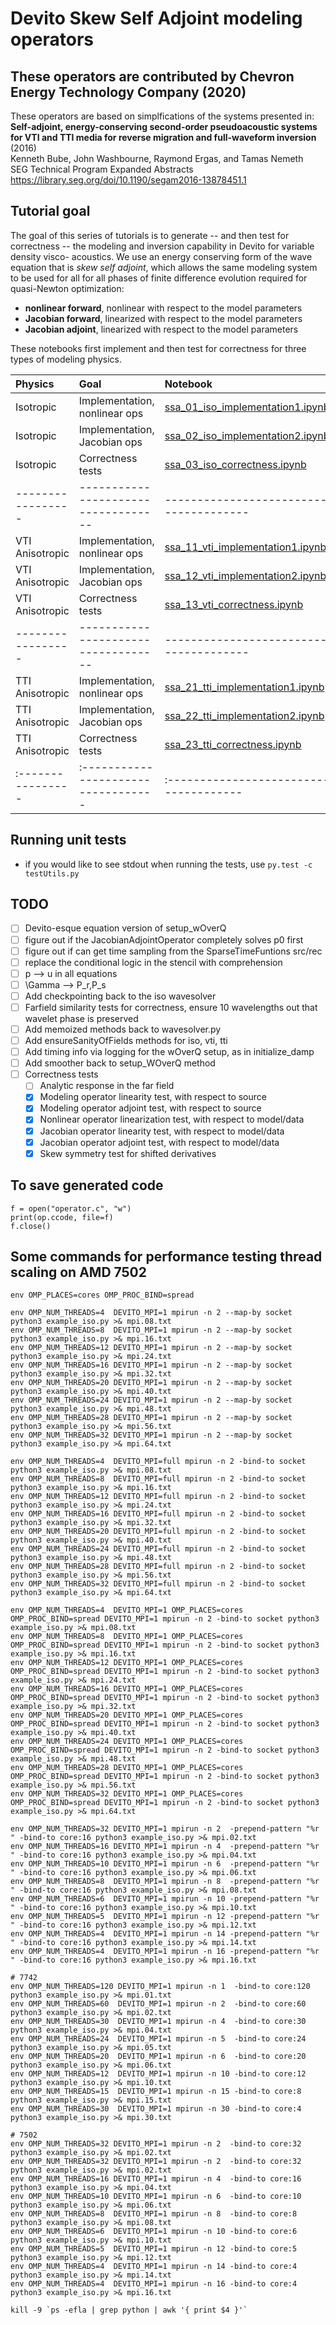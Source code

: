 # Devito Skew Self Adjoint modeling operators

## These operators are contributed by Chevron Energy Technology Company (2020)

These operators are based on simplfications of the systems presented in:
<br>**Self-adjoint, energy-conserving second-order pseudoacoustic systems for VTI and TTI media for reverse migration and full-waveform inversion** (2016)
<br>Kenneth Bube, John Washbourne, Raymond Ergas, and Tamas Nemeth
<br>SEG Technical Program Expanded Abstracts
<br>https://library.seg.org/doi/10.1190/segam2016-13878451.1

## Tutorial goal

The goal of this series of tutorials is to generate -- and then test for correctness -- the modeling and inversion capability in Devito for variable density visco- acoustics. We use an energy conserving form of the wave equation that is *skew self adjoint*, which allows the same modeling system to be used for all for all phases of finite difference evolution required for quasi-Newton optimization:
- **nonlinear forward**, nonlinear with respect to the model parameters
- **Jacobian forward**, linearized with respect to the model parameters 
- **Jacobian adjoint**, linearized with respect to the model parameters

These notebooks first implement and then test for correctness for three types of modeling physics.

| Physics         | Goal                          | Notebook                           |
|:----------------|:----------------------------------|:-------------------------------------|
| Isotropic       | Implementation, nonlinear ops | [ssa_01_iso_implementation1.ipynb] |
| Isotropic       | Implementation, Jacobian ops  | [ssa_02_iso_implementation2.ipynb] |
| Isotropic       | Correctness tests             | [ssa_03_iso_correctness.ipynb]     |
|-----------------|-----------------------------------|--------------------------------------|
| VTI Anisotropic | Implementation, nonlinear ops | [ssa_11_vti_implementation1.ipynb] |
| VTI Anisotropic | Implementation, Jacobian ops  | [ssa_12_vti_implementation2.ipynb] |
| VTI Anisotropic | Correctness tests             | [ssa_13_vti_correctness.ipynb]     |
|-----------------|-----------------------------------|--------------------------------------|
| TTI Anisotropic | Implementation, nonlinear ops | [ssa_21_tti_implementation1.ipynb] |
| TTI Anisotropic | Implementation, Jacobian ops  | [ssa_22_tti_implementation2.ipynb] |
| TTI Anisotropic | Correctness tests             | [ssa_23_tti_correctness.ipynb]     |
|:----------------|:----------------------------------|:-------------------------------------|

[ssa_01_iso_implementation1.ipynb]: ssa_01_iso_implementation1.ipynb
[ssa_02_iso_implementation2.ipynb]: ssa_02_iso_implementation2.ipynb
[ssa_03_iso_correctness.ipynb]:     ssa_03_iso_correctness.ipynb
[ssa_11_vti_implementation1.ipynb]: ssa_11_vti_implementation1.ipynb
[ssa_12_vti_implementation2.ipynb]: ssa_12_vti_implementation2.ipynb
[ssa_13_vti_correctness.ipynb]:     ssa_13_vti_correctness.ipynb
[ssa_21_tti_implementation1.ipynb]: ssa_21_tti_implementation1.ipynb
[ssa_22_tti_implementation2.ipynb]: ssa_22_tti_implementation2.ipynb
[ssa_23_tti_correctness.ipynb]:     ssa_23_tti_correctness.ipynb

## Running unit tests
- if you would like to see stdout when running the tests, use
```py.test -c testUtils.py```

## TODO
- [ ] Devito-esque equation version of setup_wOverQ
- [ ] figure out if the JacobianAdjointOperator completely solves p0 first
- [ ] figure out if can get time sampling from the SparseTimeFuntions src/rec
- [ ] replace the conditional logic in the stencil with comprehension
- [ ] p --> u in all equations
- [ ] \Gamma --> P_r,P_s
- [ ] Add checkpointing back to the iso wavesolver
- [ ] Farfield similarity tests for correctness, ensure 10 wavelengths out that wavelet phase is preserved
- [ ] Add memoized methods back to wavesolver.py
- [ ] Add ensureSanityOfFields methods for iso, vti, tti
- [ ] Add timing info via logging for the wOverQ setup, as in initialize_damp
- [ ] Add smoother back to setup_WOverQ method
- [ ] Correctness tests
  - [ ] Analytic response in the far field
  - [X] Modeling operator linearity test, with respect to source
  - [X] Modeling operator adjoint test, with respect to source
  - [X] Nonlinear operator linearization test, with respect to model/data
  - [X] Jacobian operator linearity test, with respect to model/data
  - [X] Jacobian operator adjoint test, with respect to model/data
  - [X] Skew symmetry test for shifted derivatives

## To save generated code 

```
f = open("operator.c", "w")
print(op.ccode, file=f)
f.close()
```

## Some commands for performance testing thread scaling on AMD 7502
```
env OMP_PLACES=cores OMP_PROC_BIND=spread 

env OMP_NUM_THREADS=4  DEVITO_MPI=1 mpirun -n 2 --map-by socket python3 example_iso.py >& mpi.08.txt
env OMP_NUM_THREADS=8  DEVITO_MPI=1 mpirun -n 2 --map-by socket python3 example_iso.py >& mpi.16.txt
env OMP_NUM_THREADS=12 DEVITO_MPI=1 mpirun -n 2 --map-by socket python3 example_iso.py >& mpi.24.txt
env OMP_NUM_THREADS=16 DEVITO_MPI=1 mpirun -n 2 --map-by socket python3 example_iso.py >& mpi.32.txt
env OMP_NUM_THREADS=20 DEVITO_MPI=1 mpirun -n 2 --map-by socket python3 example_iso.py >& mpi.40.txt
env OMP_NUM_THREADS=24 DEVITO_MPI=1 mpirun -n 2 --map-by socket python3 example_iso.py >& mpi.48.txt
env OMP_NUM_THREADS=28 DEVITO_MPI=1 mpirun -n 2 --map-by socket python3 example_iso.py >& mpi.56.txt
env OMP_NUM_THREADS=32 DEVITO_MPI=1 mpirun -n 2 --map-by socket python3 example_iso.py >& mpi.64.txt

env OMP_NUM_THREADS=4  DEVITO_MPI=full mpirun -n 2 -bind-to socket python3 example_iso.py >& mpi.08.txt
env OMP_NUM_THREADS=8  DEVITO_MPI=full mpirun -n 2 -bind-to socket python3 example_iso.py >& mpi.16.txt
env OMP_NUM_THREADS=12 DEVITO_MPI=full mpirun -n 2 -bind-to socket python3 example_iso.py >& mpi.24.txt
env OMP_NUM_THREADS=16 DEVITO_MPI=full mpirun -n 2 -bind-to socket python3 example_iso.py >& mpi.32.txt
env OMP_NUM_THREADS=20 DEVITO_MPI=full mpirun -n 2 -bind-to socket python3 example_iso.py >& mpi.40.txt
env OMP_NUM_THREADS=24 DEVITO_MPI=full mpirun -n 2 -bind-to socket python3 example_iso.py >& mpi.48.txt
env OMP_NUM_THREADS=28 DEVITO_MPI=full mpirun -n 2 -bind-to socket python3 example_iso.py >& mpi.56.txt
env OMP_NUM_THREADS=32 DEVITO_MPI=full mpirun -n 2 -bind-to socket python3 example_iso.py >& mpi.64.txt

env OMP_NUM_THREADS=4  DEVITO_MPI=1 OMP_PLACES=cores OMP_PROC_BIND=spread DEVITO_MPI=1 mpirun -n 2 -bind-to socket python3 example_iso.py >& mpi.08.txt
env OMP_NUM_THREADS=8  DEVITO_MPI=1 OMP_PLACES=cores OMP_PROC_BIND=spread DEVITO_MPI=1 mpirun -n 2 -bind-to socket python3 example_iso.py >& mpi.16.txt
env OMP_NUM_THREADS=12 DEVITO_MPI=1 OMP_PLACES=cores OMP_PROC_BIND=spread DEVITO_MPI=1 mpirun -n 2 -bind-to socket python3 example_iso.py >& mpi.24.txt
env OMP_NUM_THREADS=16 DEVITO_MPI=1 OMP_PLACES=cores OMP_PROC_BIND=spread DEVITO_MPI=1 mpirun -n 2 -bind-to socket python3 example_iso.py >& mpi.32.txt
env OMP_NUM_THREADS=20 DEVITO_MPI=1 OMP_PLACES=cores OMP_PROC_BIND=spread DEVITO_MPI=1 mpirun -n 2 -bind-to socket python3 example_iso.py >& mpi.40.txt
env OMP_NUM_THREADS=24 DEVITO_MPI=1 OMP_PLACES=cores OMP_PROC_BIND=spread DEVITO_MPI=1 mpirun -n 2 -bind-to socket python3 example_iso.py >& mpi.48.txt
env OMP_NUM_THREADS=28 DEVITO_MPI=1 OMP_PLACES=cores OMP_PROC_BIND=spread DEVITO_MPI=1 mpirun -n 2 -bind-to socket python3 example_iso.py >& mpi.56.txt
env OMP_NUM_THREADS=32 DEVITO_MPI=1 OMP_PLACES=cores OMP_PROC_BIND=spread DEVITO_MPI=1 mpirun -n 2 -bind-to socket python3 example_iso.py >& mpi.64.txt

env OMP_NUM_THREADS=32 DEVITO_MPI=1 mpirun -n 2  -prepend-pattern "%r " -bind-to core:16 python3 example_iso.py >& mpi.02.txt
env OMP_NUM_THREADS=16 DEVITO_MPI=1 mpirun -n 4  -prepend-pattern "%r " -bind-to core:16 python3 example_iso.py >& mpi.04.txt
env OMP_NUM_THREADS=10 DEVITO_MPI=1 mpirun -n 6  -prepend-pattern "%r " -bind-to core:16 python3 example_iso.py >& mpi.06.txt
env OMP_NUM_THREADS=8  DEVITO_MPI=1 mpirun -n 8  -prepend-pattern "%r " -bind-to core:16 python3 example_iso.py >& mpi.08.txt
env OMP_NUM_THREADS=6  DEVITO_MPI=1 mpirun -n 10 -prepend-pattern "%r " -bind-to core:16 python3 example_iso.py >& mpi.10.txt
env OMP_NUM_THREADS=5  DEVITO_MPI=1 mpirun -n 12 -prepend-pattern "%r " -bind-to core:16 python3 example_iso.py >& mpi.12.txt
env OMP_NUM_THREADS=4  DEVITO_MPI=1 mpirun -n 14 -prepend-pattern "%r " -bind-to core:16 python3 example_iso.py >& mpi.14.txt
env OMP_NUM_THREADS=4  DEVITO_MPI=1 mpirun -n 16 -prepend-pattern "%r " -bind-to core:16 python3 example_iso.py >& mpi.16.txt

# 7742
env OMP_NUM_THREADS=120 DEVITO_MPI=1 mpirun -n 1  -bind-to core:120 python3 example_iso.py >& mpi.01.txt
env OMP_NUM_THREADS=60  DEVITO_MPI=1 mpirun -n 2  -bind-to core:60  python3 example_iso.py >& mpi.02.txt
env OMP_NUM_THREADS=30  DEVITO_MPI=1 mpirun -n 4  -bind-to core:30  python3 example_iso.py >& mpi.04.txt
env OMP_NUM_THREADS=24  DEVITO_MPI=1 mpirun -n 5  -bind-to core:24  python3 example_iso.py >& mpi.05.txt
env OMP_NUM_THREADS=20  DEVITO_MPI=1 mpirun -n 6  -bind-to core:20  python3 example_iso.py >& mpi.06.txt
env OMP_NUM_THREADS=12  DEVITO_MPI=1 mpirun -n 10 -bind-to core:12  python3 example_iso.py >& mpi.10.txt
env OMP_NUM_THREADS=15  DEVITO_MPI=1 mpirun -n 15 -bind-to core:8   python3 example_iso.py >& mpi.15.txt
env OMP_NUM_THREADS=30  DEVITO_MPI=1 mpirun -n 30 -bind-to core:4   python3 example_iso.py >& mpi.30.txt

# 7502
env OMP_NUM_THREADS=32 DEVITO_MPI=1 mpirun -n 2  -bind-to core:32 python3 example_iso.py >& mpi.02.txt
env OMP_NUM_THREADS=32 DEVITO_MPI=1 mpirun -n 2  -bind-to core:32 python3 example_iso.py >& mpi.02.txt
env OMP_NUM_THREADS=16 DEVITO_MPI=1 mpirun -n 4  -bind-to core:16 python3 example_iso.py >& mpi.04.txt
env OMP_NUM_THREADS=10 DEVITO_MPI=1 mpirun -n 6  -bind-to core:10 python3 example_iso.py >& mpi.06.txt
env OMP_NUM_THREADS=8  DEVITO_MPI=1 mpirun -n 8  -bind-to core:8  python3 example_iso.py >& mpi.08.txt
env OMP_NUM_THREADS=6  DEVITO_MPI=1 mpirun -n 10 -bind-to core:6  python3 example_iso.py >& mpi.10.txt
env OMP_NUM_THREADS=5  DEVITO_MPI=1 mpirun -n 12 -bind-to core:5  python3 example_iso.py >& mpi.12.txt
env OMP_NUM_THREADS=4  DEVITO_MPI=1 mpirun -n 14 -bind-to core:4  python3 example_iso.py >& mpi.14.txt
env OMP_NUM_THREADS=4  DEVITO_MPI=1 mpirun -n 16 -bind-to core:4  python3 example_iso.py >& mpi.16.txt

kill -9 `ps -efla | grep python | awk '{ print $4 }'`
```

